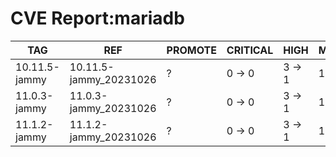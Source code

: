 # CVE Report:mariadb
|      TAG      |          REF           | PROMOTE | CRITICAL |  HIGH  |  MEDIUM  |   LOW    | UNKNOWN |
|---------------|------------------------|---------|----------|--------|----------|----------|---------|
| 10.11.5-jammy | 10.11.5-jammy_20231026 | ?       | 0 -> 0   | 3 -> 1 | 18 -> 17 | 25 -> 22 | 0 -> 0  |
| 11.0.3-jammy  | 11.0.3-jammy_20231026  | ?       | 0 -> 0   | 3 -> 1 | 18 -> 17 | 25 -> 22 | 0 -> 0  |
| 11.1.2-jammy  | 11.1.2-jammy_20231026  | ?       | 0 -> 0   | 3 -> 1 | 18 -> 17 | 25 -> 22 | 0 -> 0  |
